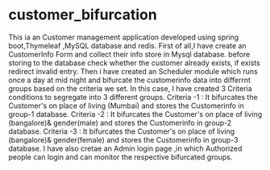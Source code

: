 # customer_bifurcation
This  ia an Customer management application developed using spring boot,Thymeleaf ,MySQL database and redis.
First of all,I have create an CustomerInfo Form and collect their info store in Mysql database. 
before storing to the database check whether the customer already exists, if exists redirect invalid entry.
Then i have created an Scheduler module which runs once a day at mid night and bifurcate the  customerinfo  data into differrnt groups based on the criteria we set.
In this case, I have created 3 Criteria conditions to segregate into 3 different groups.
Criteria -1 : It bifurcates the Customer's on place of living (Mumbai) and stores the Customerinfo in group-1 database.
Criteria -2 : It bifurcates the Customer's on place of living (bangalore)& gender(male) and stores the Customerinfo in group-2 database.
Criteria -3 : It bifurcates the Customer's on place of living (bangalore)& gender(female)  and stores the Customerinfo in group-3 database.
I have also cretae an Admin login page ,in which Authorized people can login and can monitor the respective  bifurcated groups.

